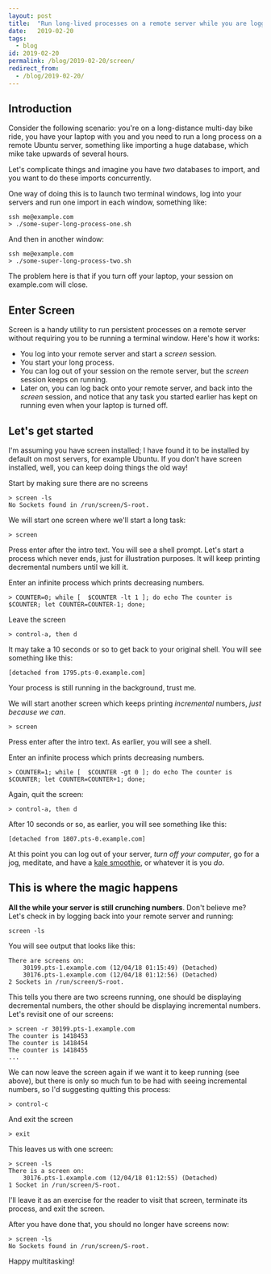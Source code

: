 ```yaml
---
layout: post
title:  "Run long-lived processes on a remote server while you are logged out, using the Screen utility"
date:   2019-02-20
tags:
  - blog
id: 2019-02-20
permalink: /blog/2019-02-20/screen/
redirect_from:
  - /blog/2019-02-20/
---
```


Introduction
-----

Consider the following scenario: you're on a long-distance multi-day bike ride, you have your laptop with you and you need to run a long process on a remote Ubuntu server, something like importing a huge database, which mike take upwards of several hours.

Let's complicate things and imagine you have _two_ databases to import, and you want to do these imports concurrently.

One way of doing this is to launch two terminal windows, log into your servers and run one import in each window, something like:

    ssh me@example.com
    > ./some-super-long-process-one.sh

And then in another window:

    ssh me@example.com
    > ./some-super-long-process-two.sh

The problem here is that if you turn off your laptop, your session on example.com will close.

Enter Screen
-----

Screen is a handy utility to run persistent processes on a remote server without requiring you to be running a terminal window. Here's how it works:

* You log into your remote server and start a _screen_ session.
* You start your long process.
* You can log out of your session on the remote server, but the _screen_ session keeps on running.
* Later on, you can log back onto your remote server, and back into the _screen_ session, and notice that any task you started earlier has kept on running even when your laptop is turned off.

Let's get started
-----

I'm assuming you have screen installed; I have found it to be installed by default on most servers, for example Ubuntu. If you don't have screen installed, well, you can keep doing things the old way!

Start by making sure there are no screens

    > screen -ls
    No Sockets found in /run/screen/S-root.

We will start one screen where we'll start a long task:

    > screen

Press enter after the intro text. You will see a shell prompt. Let's start a process which never ends, just for illustration purposes. It will keep printing decremental numbers until we kill it.

Enter an infinite process which prints decreasing numbers.

    > COUNTER=0; while [  $COUNTER -lt 1 ]; do echo The counter is $COUNTER; let COUNTER=COUNTER-1; done;

Leave the screen

    > control-a, then d

It may take a 10 seconds or so to get back to your original shell. You will see something like this:

    [detached from 1795.pts-0.example.com]

Your process is still running in the background, trust me.

We will start another screen which keeps printing _incremental_ numbers, _just because we can_.

    > screen

Press enter after the intro text. As earlier, you will see a shell.

Enter an infinite process which prints decreasing numbers.

    > COUNTER=1; while [  $COUNTER -gt 0 ]; do echo The counter is $COUNTER; let COUNTER=COUNTER+1; done;

Again, quit the screen:

    > control-a, then d

After 10 seconds or so, as earlier, you will see something like this:

    [detached from 1807.pts-0.example.com]

At this point you can log out of your server, _turn off your computer_, go for a jog, meditate, and have a [kale smoothie](https://lovingitvegan.com/kale-smoothie/), or whatever it is you _do_.

This is where the magic happens
-----

**All the while your server is still crunching numbers**. Don't believe me? Let's check in by logging back into your remote server and running:

    screen -ls

You will see output that looks like this:

    There are screens on:
    	30199.pts-1.example.com	(12/04/18 01:15:49)	(Detached)
    	30176.pts-1.example.com	(12/04/18 01:12:56)	(Detached)
    2 Sockets in /run/screen/S-root.

This tells you there are two screens running, one should be displaying decremental numbers, the other should be displaying incremental numbers. Let's revisit one of our screens:

    > screen -r 30199.pts-1.example.com
    The counter is 1418453
    The counter is 1418454
    The counter is 1418455
    ...

We can now leave the screen again if we want it to keep running (see above), but there is only so much fun to be had with seeing incremental numbers, so I'd suggesting quitting this process:

    > control-c

And exit the screen

    > exit

This leaves us with one screen:

    > screen -ls
    There is a screen on:
    	30176.pts-1.example.com	(12/04/18 01:12:55)	(Detached)
    1 Socket in /run/screen/S-root.

I'll leave it as an exercise for the reader to visit that screen, terminate its process, and exit the screen.

After you have done that, you should no longer have screens now:

    > screen -ls
    No Sockets found in /run/screen/S-root.

Happy multitasking!

